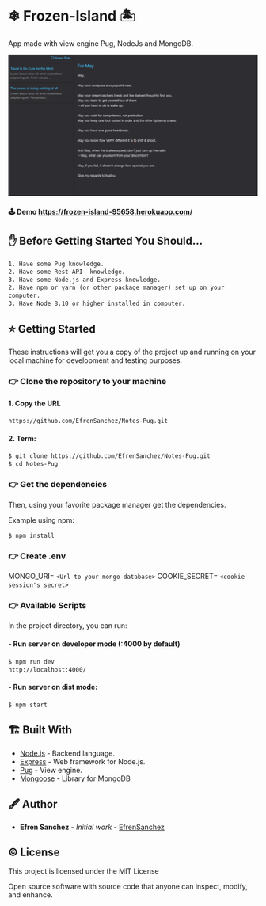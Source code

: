 # ❄ Frozen-Island 🏝

App made with view engine Pug, NodeJs and MongoDB.

![Screenshot](./docs/capture.png)

#### 🕹️ Demo https://frozen-island-95658.herokuapp.com/

## ✋ Before Getting Started You Should…

    1. Have some Pug knowledge.
    2. Have some Rest API  knowledge.
    3. Have some Node.js and Express knowledge.
    2. Have npm or yarn (or other package manager) set up on your computer.
    3. Have Node 8.10 or higher installed in computer.

## ⭐ Getting Started

These instructions will get you a copy of the project up and running on your local machine for development and testing purposes. 

### 👉 Clone the repository to your machine

#### 1. Copy the URL
    https://github.com/EfrenSanchez/Notes-Pug.git

#### 2. Term:
    $ git clone https://github.com/EfrenSanchez/Notes-Pug.git
    $ cd Notes-Pug

### 👉 Get the dependencies

Then, using your favorite package manager get the dependencies.

Example using npm:

    $ npm install

### 👉 Create .env

MONGO_URI= `<Url to your mongo database>`
COOKIE_SECRET= `<cookie-session's secret>`

### 👉 Available Scripts

In the project directory, you can run:

#### - Run server on developer mode (:4000 by default) 
    $ npm run dev
    http://localhost:4000/  

#### - Run server on dist mode:
    $ npm start

## 🏗️ Built With

- [Node.js](https://nodejs.org) - Backend language.
- [Express](https://expressjs.com/) - Web framework for Node.js.
- [Pug](https://pugjs.org/api/getting-started.html) - View engine.
- [Mongoose](https://mongoosejs.com/) -  Library for MongoDB

## 🖋️ Author

- **Efren Sanchez** - *Initial work* - [EfrenSanchez](https://github.com/EfrenSanchez)

## ©️ License

This project is licensed under the MIT License 

Open source software with source code that anyone can inspect, modify, and enhance.